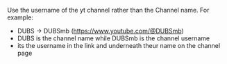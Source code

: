 Use the username of the yt channel rather than the Channel name. 
For example:
- DUBS -> DUBSmb (https://www.youtube.com/@DUBSmb)
- DUBS is the channel name while DUBSmb is the channel username
- its the username in the link and underneath theur name on the channel page
